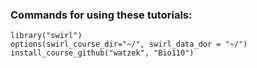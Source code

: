 ### Commands for using these tutorials:

```
library("swirl")
options(swirl_course_dir="~/", swirl_data_dor = "~/")
install_course_github("watzek", "Bio110")
```

